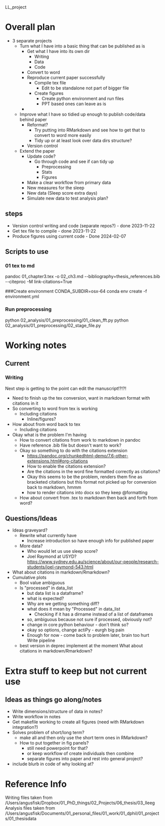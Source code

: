 LL_project



# Overall plan 
- 3 separate projects
    - Turn what I have into a basic thing that can be published as is
        - Get what I have into its own dir 
            - Writing 
            - Data
            - Code
        - Convert to word
        - Reproduce current paper successfully
            - Compile tex file
                - Edit to be standalone not part of bigger file
            - Create figures 
                - Create python environment and run files
                - PPT based ones can leave as is
        -     
    - Improve what I have so tidied up enough to publish code/data 
    behind paper
        - Reformat?
            - Try putting into RMarkdown and see how to get that to 
            convert to word more easily
            - Tidy up or at least look over data dirs structure?
        - Version control
    - Extend the paper
        - Update code?
            - Go through code and see if can tidy up 
                - Preprocessing 
                - Stats
                - Figures 
        - Make a clear workflow from primary data 
        - New measures for the sleep
        - New data (Sleep score extra days)
        - Simulate new data to test analysis plan?

## steps 
- Version control writing and code (separate repos?) - done 2023-11-22
- Get tex file to compile - done 2023-11-22
- Produce figures using current code - Done 2024-02-07

## Scripts to use


### 01 tex to md
pandoc 01_chapter3.tex -o 02_ch3.md --bibliography=thesis_references.bib --citeproc -M link-citations=True



###Create environment
CONDA_SUBDIR=osx-64 conda env create -f environment.yml

### Run preprocessing
python 02_analysis/01_preprocessing/01_clean_fft.py
python 02_analysis/01_preprocessing/02_stage_file.py


# Working notes 



## Current


### Writing

Next step is getting to the point can edit the manuscript!?!?!
- Need to finish up the tex conversion, want in markdown format 
  with citations in it
- So converting to word from tex is working 
    - Including citations 
        - Inline/figures?
- How about from word back to tex
    - Including citations
- Okay what is the problem I'm having
    - How to convert citations from work to markdown in pandoc
    - Have reference .bib file but doesn't want to work?
    - Okay so something to do with the citations extension 
        - https://pandoc.org/chunkedhtml-demo/7.6-other-extensions.html#org-citations
        - How to enable the citations extension?
        - Are the citations in the word fine formatted correctly as citations?
        - Okay this seems to be the problem, renders them fine as 
        bracketed citations but this format not picked up for conversion
        back to markdown, hmmm
        - how to render citations into docx so they keep @formatting 
    - How about convert from .tex to markdown then back and forth from
    word?



## Questions/Ideas
- Ideas graveyard?
    - Rewrite what currently have
        - Increase introduction so have enough info for published paper
    - More data?    
        - Who would let us use sleep score?
        - Joel Raymond at USYD? 
        https://www.sydney.edu.au/science/about/our-people/research-students/joel-raymond-543.html
- What about citations in markdown/Rmarkdown?
- Cumulative plots
    - Bool value ambiguous 
    - Is "processed" in data_list
        - but data list is a dataframe?
        - what is expected?
        - Why are we getting something diff?
        - what does it mean by "Processed" in data_list 
            - Checking if it has a dirname instead of a list of dataframes
        - so, ambiguous because not sure if processed, obviously not? 
        - change in core python behaviour - don't think so?
        - okay so options, change actiPy - eurgh big pain
        - Enough for now - come back to problem later, brain too hurt
Write pipeline 
    - best version in deprec implement at the moment 
What about citations in markdown/Rmarkdown?






# Extra stuff to keep but not current use

## Ideas as things go along/notes
- Write dimensions/structure of data in notes? 
- Write workflow in notes
- Get makefile working to create all figures (need with RMarkdown
integration?)
- Solves problem of short/long term?
    - make all and then only use the short term ones in RMarkdown?
    - How to put together in fig panels? 
        - still need powerpoint for that?
        - or keep workflow of create individuals then combine 
        - separate figures into paper and rest into 
        general project? 
- include blurb in code of why looking at?


# Reference Info
Writing files taken from 
/Users/angusfisk/Dropbox/01_PhD_things/02_Projects/06_thesis/03_lleeg
Analysis files taken from 
/Users/angusfisk/Documents/01_personal_files/01_work/01_dphil/01_projects/01_thesisdata



